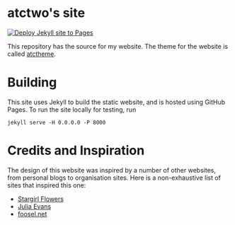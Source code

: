 # atctwo's site

[![Deploy Jekyll site to Pages](https://github.com/atctwo/atctwo.github.io/actions/workflows/jekyll.yml/badge.svg)](https://github.com/atctwo/atctwo.github.io/actions/workflows/jekyll.yml)

This repository has the source for my website.  The theme for the website is called [atctheme](https://github.com/atctwo/atctheme).

# Building
This site uses Jekyll to build the static website, and is hosted using GitHub Pages.  To run the site locally for testing, run
```
jekyll serve -H 0.0.0.0 -P 8000
```

# Credits and Inspiration
The design of this website was inspired by a number of other websites, from personal blogs to organisation sites.  Here is a non-exhaustive list of sites that inspired this one:
- [Stargirl Flowers](https://thea.codes/)
- [Julia Evans](https://jvns.ca/)
- [foosel.net](https://foosel.net/blog/)
